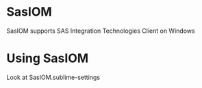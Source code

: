 SasIOM
======

SasIOM supports SAS Integration Technologies Client on Windows

# Using SasIOM
Look at SasIOM.sublime-settings